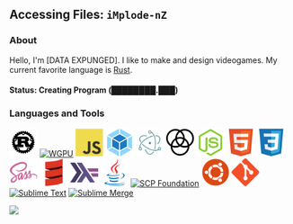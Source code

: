 ## Accessing Files: `iMplode-nZ`

### About

Hello, I'm \[DATA EXPUNGED]. I like to make and design videogames. My current favorite language is [Rust](https://www.rust-lang.org/).

#### Status: Creating Program (████████.███)

### Languages and Tools

<a href="https://www.rust-lang.org/" target="_blank"><img src="https://raw.githubusercontent.com/devicons/devicon/master/icons/rust/rust-plain.svg" alt="Rust" width="50" height="50"/></a>
<a href="https://wgpu.rs" target="_blank"><img src="https://wgpu.rs/logo.min.svg" alt="WGPU" width="50" height="50"/></a>
<a href="https://www.ecma-international.org/publications-and-standards/standards/ecma-262/" target="_blank"><img src="https://raw.githubusercontent.com/devicons/devicon/master/icons/javascript/javascript-original.svg" alt="JavaScript" width="50" height="50"/></a>
<a href="https://webpack.js.org/" target="_blank"><img src="https://raw.githubusercontent.com/devicons/devicon/master/icons/webpack/webpack-original.svg" alt="Webpack" width="50" height="50"/></a>
<a href="https://www.electronjs.org/" target="_blank"><img src="https://raw.githubusercontent.com/devicons/devicon/master/icons/electron/electron-original.svg" alt="Electron" width="50" height="50"/></a>
<a href="https://mithril.js.org/" target="_blank"><img src="https://raw.githubusercontent.com/MithrilJS/mithril.js/773e570b86618be5f9de5b254c8c42e5beabf9d5/assets/logo.svg" alt="Mithril" width="50" height="50"/></a>
<a href="https://nodejs.org/" target="_blank"><img src="https://raw.githubusercontent.com/devicons/devicon/master/icons/nodejs/nodejs-original.svg" alt="Node.js" width="50" height="50"/></a>
<a href="https://html.spec.whatwg.org/" target="_blank"><img src="https://raw.githubusercontent.com/devicons/devicon/master/icons/html5/html5-original.svg" alt="HTML" width="50" height="50"/></a>
<a href="https://www.w3.org/Style/CSS/" target="_blank"><img src="https://raw.githubusercontent.com/devicons/devicon/master/icons/css3/css3-original.svg" alt="CSS" width="50" height="50"/></a>
<a href="https://sass-lang.com/" target="_blank"><img src="https://raw.githubusercontent.com/devicons/devicon/master/icons/sass/sass-original.svg" alt="Sass" width="50" height="50"/></a>
<a href="https://www.scala-lang.org/" target="_blank"><img src="https://raw.githubusercontent.com/devicons/devicon/master/icons/scala/scala-original.svg" alt="Scala" width="50" height="50"/></a>
<a href="https://www.haskell.org/" target="_blank"><img src="https://raw.githubusercontent.com/devicons/devicon/master/icons/haskell/haskell-original.svg" alt="Haskell" width="50" height="50"/></a>
<a href="https://www.java.com/" target="_blank"><img src="https://github.com/devicons/devicon/blob/master/icons/java/java-original.svg" alt="Java" width="50" height="50"/></a>
<a href="https://scp-wiki.wikidot.com/" target="_blank"><img src="https://upload.wikimedia.org/wikipedia/en/0/0a/Logo_of_the_SCP_Foundation.png" alt="SCP Foundation" width="50" height="50"/></a>
<a href="https://ubuntu.com/" target="_blank"><img src="https://raw.githubusercontent.com/devicons/devicon/master/icons/ubuntu/ubuntu-plain.svg" alt="Ubuntu" width="50" height="50"/></a>
<a href="https://git-scm.com/" target="_blank"><img src="https://raw.githubusercontent.com/devicons/devicon/master/icons/git/git-original.svg" alt="Git" width="50" height="50"/></a>
<a href="https://www.sublimetext.com/" target="_blank"><img src="https://www.sublimehq.com/images/sublime_text.png" alt="Sublime Text" width="50" height="50"/></a>
<a href="https://www.sublimemerge.com/" target="_blank"><img src="https://www.sublimehq.com/images/sublime_merge.png" alt="Sublime Merge" width="50" height="50"/></a>



![](https://github-readme-stats.vercel.app/api?username=iMplode-nZ&count_private=true&show_icons=true&theme=default)
